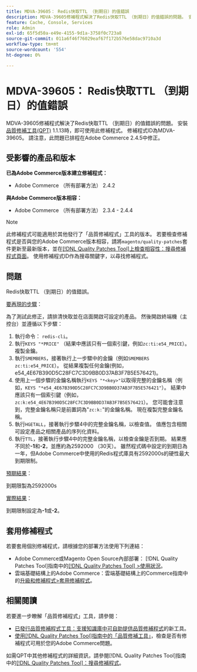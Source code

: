 ```yaml
---
title: MDVA-39605： Redis快取TTL （到期日）的值錯誤
description: MDVA-39605修補程式解決了Redis快取TTL （到期日）的值錯誤的問題。 安裝[Quality Patches Tool (QPT)](https://experienceleague.adobe.com/en/docs/commerce-operations/tools/quality-patches-tool/quality-patches-tool-to-self-serve-quality-patches) 1.1.13後，即可使用此修補程式。 修補程式ID為MDVA-39605。 請注意，此問題已排程在Adobe Commerce 2.4.5中修正。
feature: Cache, Console, Services
role: Admin
exl-id: 65f5d50a-e49e-4155-9d1a-3758f0c723a8
source-git-commit: 011a6f46f76029eaf67f172b576e58dac9710a3d
workflow-type: tm+mt
source-wordcount: '554'
ht-degree: 0%

---
```


# MDVA-39605： Redis快取TTL （到期日）的值錯誤

MDVA-39605修補程式解決了Redis快取TTL （到期日）的值錯誤的問題。 安裝[品質修補工具(QPT)](https://experienceleague.adobe.com/en/docs/commerce-operations/tools/quality-patches-tool/quality-patches-tool-to-self-serve-quality-patches) 1.1.13時，即可使用此修補程式。 修補程式ID為MDVA-39605。 請注意，此問題已排程在Adobe Commerce 2.4.5中修正。

## 受影響的產品和版本

**已為Adobe Commerce版本建立修補程式：**

* Adobe Commerce （所有部署方法） 2.4.2

**與Adobe Commerce版本相容：**

* Adobe Commerce （所有部署方法） 2.3.4 - 2.4.4

>[!NOTE]
>
>此修補程式可能適用於其他發行了「品質修補程式」工具的版本。 若要檢查修補程式是否與您的Adobe Commerce版本相容，請將`magento/quality-patches`套件更新至最新版本，並在[[!DNL Quality Patches Tool]上檢查相容性：搜尋修補程式頁面](https://experienceleague.adobe.com/en/docs/commerce-operations/tools/quality-patches-tool/quality-patches-tool-to-self-serve-quality-patches)。 使用修補程式ID作為搜尋關鍵字，以尋找修補程式。

## 問題

Redis快取TTL （到期日）的值錯誤。

<u>要再現的步驟</u>：

為了測試此修正，請排清快取並在店面開啟可設定的產品。 然後開啟終端機（主控台）並遵循以下步驟：

1. 執行命令： `redis-cli`。
1. 執行`KEYS "*PRICE"` （結果中應該只有一個索引鍵，例如`zc:ti:e54_PRICE`）。 複製金鑰。
1. 執行`SMEMBERS`，接著執行上一步驟中的金鑰（例如`SMEMBERS zc:ti:e54_PRICE`）。 從結果複製任何金鑰(例如，e54_4E67B390D5C28FC7C3D9BB0D37AB3F7B5E576421)。
1. 使用上一個步驟的金鑰名稱執行`KEYS "*<key>"`以取得完整的金鑰名稱（例如，`KEYS "*e54_4E67B390D5C28FC7C3D9BB0D37AB3F7B5E576421"`）。 結果中應該只有一個索引鍵（例如，`zc:k:e54_4E67B390D5C28FC7C3D9BB0D37AB3F7B5E576421`）。 您可能會注意到，完整金鑰名稱只是前置詞為&quot;`zc:k:`&quot;的金鑰名稱。 現在複製完整金鑰名稱。
1. 執行`HGETALL`，接著執行步驟4中的完整金鑰名稱，以檢查值。 值應包含相關可設定產品之相關產品的序列化資料。
1. 執行`TTL`，接著執行步驟4中的完整金鑰名稱，以檢查金鑰是否到期。 結果應不同於&#x200B;**-1**&#x200B;和&#x200B;**-2**，並應約為2592000 （30天）。 雖然程式碼中設定的到期日為一年，但Adobe Commerce中使用的Redis程式庫具有2592000s的硬性最大到期限制。

<u>預期結果</u>：

到期限製為2592000s

<u>實際結果</u>：

到期限制設定為&#x200B;**-1**&#x200B;或&#x200B;**-2**。

## 套用修補程式

若要套用個別修補程式，請根據您的部署方法使用下列連結：

* Adobe Commerce或Magento Open Source內部部署： [!DNL Quality Patches Tool]指南中的[[!DNL Quality Patches Tool] >使用狀況](/help/tools/quality-patches-tool/usage.md)。
* 雲端基礎結構上的Adobe Commerce：雲端基礎結構上的Commerce指南中的[升級和修補程式>套用修補程式](https://experienceleague.adobe.com/docs/commerce-cloud-service/user-guide/develop/upgrade/apply-patches.html)。

## 相關閱讀

若要進一步瞭解「品質修補程式」工具，請參閱：

* [已發行品質修補程式工具：支援知識庫中可自助提供品質修補程式](https://experienceleague.adobe.com/en/docs/commerce-operations/tools/quality-patches-tool/quality-patches-tool-to-self-serve-quality-patches)的新工具。
* [使用[!DNL Quality Patches Tool]指南中的「品質修補工具」](/help/tools/quality-patches-tool/patches-available-in-qpt/check-patch-for-magento-issue-with-magento-quality-patches.md)，檢查是否有修補程式可用於您的Adobe Commerce問題。

如需QPT中其他修補程式的詳細資訊，請參閱[!DNL Quality Patches Tool]指南中的[[!DNL Quality Patches Tool]：搜尋修補程式](https://experienceleague.adobe.com/tools/commerce-quality-patches/index.html)。
